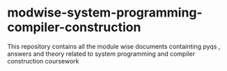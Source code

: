 # modwise-system-programming-compiler-construction
This repository contains all the module wise documents containting pyqs , answers and theory related to system programming and compiler construction coursework
